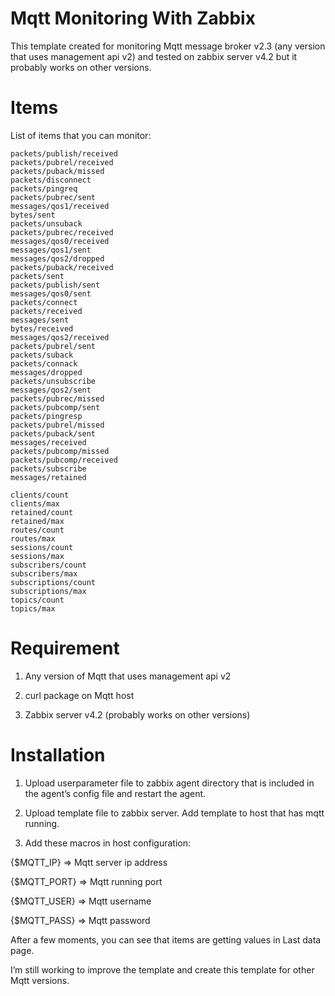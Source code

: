 # Mqtt Monitoring With Zabbix

This template created for monitoring Mqtt message broker v2.3 (any version that uses management api v2) and tested on zabbix server v4.2 but it probably works on other versions.

# Items

List of items that you can monitor:


    packets/publish/received
    packets/pubrel/received
    packets/puback/missed
    packets/disconnect
    packets/pingreq
    packets/pubrec/sent
    messages/qos1/received
    bytes/sent
    packets/unsuback
    packets/pubrec/received
    messages/qos0/received
    messages/qos1/sent
    messages/qos2/dropped
    packets/puback/received
    packets/sent
    packets/publish/sent
    messages/qos0/sent
    packets/connect
    packets/received
    messages/sent
    bytes/received
    messages/qos2/received
    packets/pubrel/sent
    packets/suback
    packets/connack
    messages/dropped
    packets/unsubscribe
    messages/qos2/sent
    packets/pubrec/missed
    packets/pubcomp/sent
    packets/pingresp
    packets/pubrel/missed
    packets/puback/sent
    messages/received
    packets/pubcomp/missed
    packets/pubcomp/received
    packets/subscribe
    messages/retained

    clients/count
    clients/max
    retained/count
    retained/max
    routes/count
    routes/max
    sessions/count
    sessions/max
    subscribers/count
    subscribers/max
    subscriptions/count
    subscriptions/max
    topics/count
    topics/max


# Requirement

1. Any version of Mqtt that uses management api v2

2. curl package on Mqtt host

3. Zabbix server v4.2 (probably works on other versions)

# Installation


1. Upload userparameter file to zabbix agent directory that is included in the agent’s config file and restart the agent.

2. Upload template file to zabbix server. Add template to host that has mqtt running.

3. Add these macros in host configuration:

{$MQTT_IP} => Mqtt server ip address

{$MQTT_PORT} => Mqtt running port

{$MQTT_USER} => Mqtt username

{$MQTT_PASS} => Mqtt password


After a few moments, you can see that items are getting values in Last data page.


I’m still working to improve the template and create this template for other Mqtt versions.
